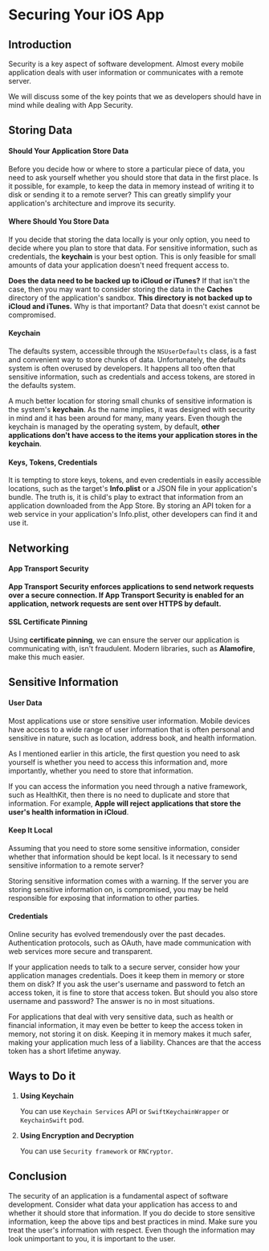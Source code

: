 # Securing Your iOS App

## Introduction

Security is a key aspect of software development. Almost every mobile application deals with user information or communicates with a remote server.

We will discuss some of the key points that we as developers should have in mind while dealing with App Security.

## Storing Data

#### Should Your Application Store Data

Before you decide how or where to store a particular piece of data, you need to ask yourself whether you should store that data in the first place. Is it possible, for example, to keep the data in memory instead of writing it to disk or sending it to a remote server? This can greatly simplify your application's architecture and improve its security.

#### Where Should You Store Data

If you decide that storing the data locally is your only option, you need to decide where you plan to store that data. For sensitive information, such as credentials, the **keychain** is your best option. This is only feasible for small amounts of data your application doesn't need frequent access to.

**Does the data need to be backed up to iCloud or iTunes?** If that isn't the case, then you may want to consider storing the data in the **Caches** directory of the application's sandbox. **This directory is not backed up to iCloud and iTunes.** Why is that important? Data that doesn't exist cannot be compromised.

#### Keychain

The defaults system, accessible through the `NSUserDefaults` class, is a fast and convenient way to store chunks of data. Unfortunately, the defaults system is often overused by developers. It happens all too often that sensitive information, such as credentials and access tokens, are stored in the defaults system.

A much better location for storing small chunks of sensitive information is the system's **keychain**. As the name implies, it was designed with security in mind and it has been around for many, many years. Even though the keychain is managed by the operating system, by default, **other applications don't have access to the items your application stores in the keychain**.

#### Keys, Tokens, Credentials

It is tempting to store keys, tokens, and even credentials in easily accessible locations, such as the target's **Info.plist** or a JSON file in your application's bundle. The truth is, it is child's play to extract that information from an application downloaded from the App Store. By storing an API token for a web service in your application's Info.plist, other developers can find it and use it.

## Networking

#### App Transport Security

**App Transport Security enforces applications to send network requests over a secure connection. If App Transport Security is enabled for an application, network requests are sent over HTTPS by default.**

#### SSL Certificate Pinning

Using **certificate pinning**, we can ensure the server our application is communicating with, isn't fraudulent. Modern libraries, such as **Alamofire**, make this much easier.

## Sensitive Information

#### User Data

Most applications use or store sensitive user information. Mobile devices have access to a wide range of user information that is often personal and sensitive in nature, such as location, address book, and health information.

As I mentioned earlier in this article, the first question you need to ask yourself is whether you need to access this information and, more importantly, whether you need to store that information.

If you can access the information you need through a native framework, such as HealthKit, then there is no need to duplicate and store that information. For example, **Apple will reject applications that store the user's health information in iCloud**.

#### Keep It Local

Assuming that you need to store some sensitive information, consider whether that information should be kept local. Is it necessary to send sensitive information to a remote server?

Storing sensitive information comes with a warning. If the server you are storing sensitive information on, is compromised, you may be held responsible for exposing that information to other parties.

#### Credentials

Online security has evolved tremendously over the past decades. Authentication protocols, such as OAuth, have made communication with web services more secure and transparent.

If your application needs to talk to a secure server, consider how your application manages credentials. Does it keep them in memory or store them on disk? If you ask the user's username and password to fetch an access token, it is fine to store that access token. But should you also store username and password? The answer is no in most situations.

For applications that deal with very sensitive data, such as health or financial information, it may even be better to keep the access token in memory, not storing it on disk. Keeping it in memory makes it much safer, making your application much less of a liability. Chances are that the access token has a short lifetime anyway.

## Ways to Do it

1. **Using Keychain**

	You can use `Keychain Services` API or `SwiftKeychainWrapper` or `KeychainSwift` pod.

2. **Using Encryption and Decryption**

	You can use `Security framework` or `RNCryptor`.

## Conclusion

The security of an application is a fundamental aspect of software development. Consider what data your application has access to and whether it should store that information. If you do decide to store sensitive information, keep the above tips and best practices in mind. Make sure you treat the user's information with respect. Even though the information may look unimportant to you, it is important to the user.